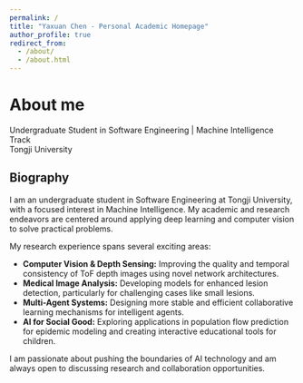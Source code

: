 ```yaml
---
permalink: /
title: "Yaxuan Chen - Personal Academic Homepage"
author_profile: true
redirect_from:
  - /about/
  - /about.html
---
```


# About me

Undergraduate Student in Software Engineering | Machine Intelligence Track  
Tongji University

## Biography

I am an undergraduate student in Software Engineering at Tongji University, with a focused interest in Machine Intelligence. My academic and research endeavors are centered around applying deep learning and computer vision to solve practical problems.

My research experience spans several exciting areas:
*   **Computer Vision & Depth Sensing:** Improving the quality and temporal consistency of ToF depth images using novel network architectures.
*   **Medical Image Analysis:** Developing models for enhanced lesion detection, particularly for challenging cases like small lesions.
*   **Multi-Agent Systems:** Designing more stable and efficient collaborative learning mechanisms for intelligent agents.
*   **AI for Social Good:** Exploring applications in population flow prediction for epidemic modeling and creating interactive educational tools for children.

I am passionate about pushing the boundaries of AI technology and am always open to discussing research and collaboration opportunities.
